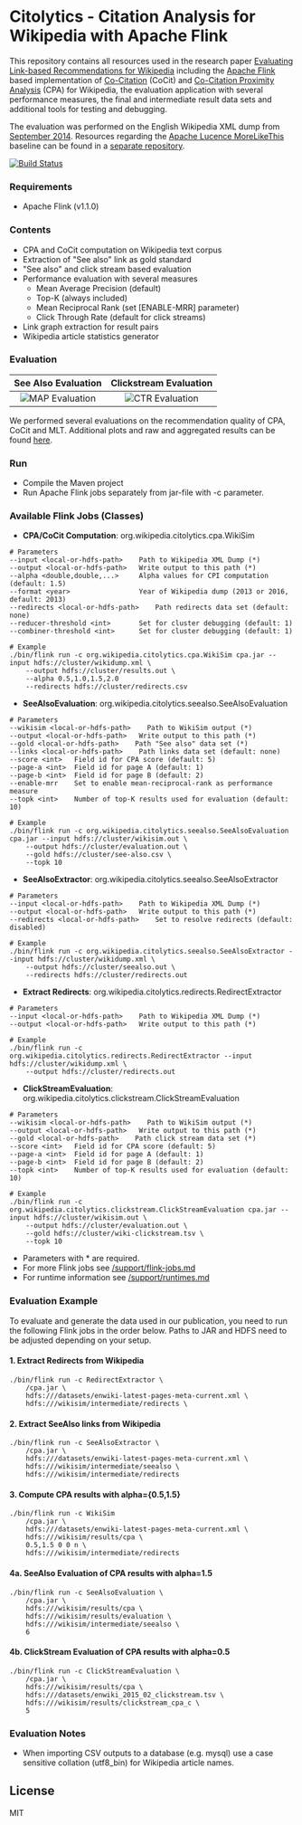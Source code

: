 # Citolytics - Citation Analysis for Wikipedia with Apache Flink

This repository contains all resources used in the research paper [Evaluating Link-based Recommendations for Wikipedia](https://github.com/wikimedia/citolytics/releases/download/v0.0.2/paper.pdf) including the [Apache Flink](https://flink.apache.org/) based implementation of [Co-Citation](https://en.wikipedia.org/wiki/Co-citation) (CoCit) and [Co-Citation Proximity Analysis](https://en.wikipedia.org/wiki/Co-citation_Proximity_Analysis) (CPA) for Wikipedia, the evaluation application with several performance measures, the final and intermediate result data sets and additional tools for testing and debugging.

The evaluation was performed on the English Wikipedia XML dump from [September 2014](https://archive.org/details/wikimedia-mediatar). Resources regarding the [Apache Lucence MoreLikeThis](https://lucene.apache.org/) baseline can be found in a [separate repository](https://github.com/mschwarzer/Wikipedia2Lucene).

[![Build Status](https://drone.io/github.com/TU-Berlin/cpa-demo/status.png)](https://drone.io/github.com/TU-Berlin/cpa-demo/latest)

### Requirements

- Apache Flink (v1.1.0)

### Contents

- CPA and CoCit computation on Wikipedia text corpus
- Extraction of "See also" link as gold standard
- "See also" and click stream based evaluation
- Performance evaluation with several measures
    - Mean Average Precision (default)
    - Top-K (always included)
    - Mean Reciprocal Rank (set [ENABLE-MRR] parameter)
    - Click Through Rate (default for click streams)
- Link graph extraction for result pairs
- Wikipedia article statistics generator

### Evaluation

See Also Evaluation | Clickstream Evaluation
:-------------------------:|:-------------------------:
![MAP Evaluation](evaluation/figure5_map-overall_s.png) | ![CTR Evaluation](evaluation/figure6_ctr-overall_s.png)

We performed several evaluations on the recommendation quality of CPA, CoCit and MLT. Additional plots and raw and aggregated results can be found [here](evaluation).

### Run
- Compile the Maven project
- Run Apache Flink jobs separately from jar-file with -c parameter.

### Available Flink Jobs (Classes)

- **CPA/CoCit Computation**: org.wikipedia.citolytics.cpa.WikiSim
```
# Parameters
--input <local-or-hdfs-path>    Path to Wikipedia XML Dump (*)
--output <local-or-hdfs-path>   Write output to this path (*)
--alpha <double,double,...>     Alpha values for CPI computation (default: 1.5)
--format <year>                 Year of Wikipedia dump (2013 or 2016, default: 2013)
--redirects <local-or-hdfs-path>    Path redirects data set (default: none)
--reducer-threshold <int>       Set for cluster debugging (default: 1)
--combiner-threshold <int>      Set for cluster debugging (default: 1)

# Example
./bin/flink run -c org.wikipedia.citolytics.cpa.WikiSim cpa.jar --input hdfs://cluster/wikidump.xml \
    --output hdfs://cluster/results.out \
    --alpha 0.5,1.0,1.5,2.0
    --redirects hdfs://cluster/redirects.csv
```

- **SeeAlsoEvaluation**: org.wikipedia.citolytics.seealso.SeeAlsoEvaluation
```
# Parameters
--wikisim <local-or-hdfs-path>    Path to WikiSim output (*)
--output <local-or-hdfs-path>   Write output to this path (*)
--gold <local-or-hdfs-path>    Path "See also" data set (*)
--links <local-or-hdfs-path>    Path links data set (default: none)
--score <int>   Field id for CPA score (default: 5)
--page-a <int>  Field id for page A (default: 1)
--page-b <int>  Field id for page B (default: 2)
--enable-mrr    Set to enable mean-reciprocal-rank as performance measure
--topk <int>    Number of top-K results used for evaluation (default: 10)

# Example
./bin/flink run -c org.wikipedia.citolytics.seealso.SeeAlsoEvaluation cpa.jar --input hdfs://cluster/wikisim.out \
    --output hdfs://cluster/evaluation.out \
    --gold hdfs://cluster/see-also.csv \
    --topk 10
```

- **SeeAlsoExtractor**: org.wikipedia.citolytics.seealso.SeeAlsoExtractor
```
# Parameters
--input <local-or-hdfs-path>    Path to Wikipedia XML Dump (*)
--output <local-or-hdfs-path>   Write output to this path (*)
--redirects <local-or-hdfs-path>    Set to resolve redirects (default: disabled)

# Example
./bin/flink run -c org.wikipedia.citolytics.seealso.SeeAlsoExtractor --input hdfs://cluster/wikidump.xml \
    --output hdfs://cluster/seealso.out \
    --redirects hdfs://cluster/redirects.out
```

- **Extract Redirects**: org.wikipedia.citolytics.redirects.RedirectExtractor
```
# Parameters
--input <local-or-hdfs-path>    Path to Wikipedia XML Dump (*)
--output <local-or-hdfs-path>   Write output to this path (*)

# Example
./bin/flink run -c org.wikipedia.citolytics.redirects.RedirectExtractor --input hdfs://cluster/wikidump.xml \
    --output hdfs://cluster/redirects.out
```

- **ClickStreamEvaluation**: org.wikipedia.citolytics.clickstream.ClickStreamEvaluation
```
# Parameters
--wikisim <local-or-hdfs-path>    Path to WikiSim output (*)
--output <local-or-hdfs-path>   Write output to this path (*)
--gold <local-or-hdfs-path>    Path click stream data set (*)
--score <int>   Field id for CPA score (default: 5)
--page-a <int>  Field id for page A (default: 1)
--page-b <int>  Field id for page B (default: 2)
--topk <int>    Number of top-K results used for evaluation (default: 10)

# Example
./bin/flink run -c org.wikipedia.citolytics.clickstream.ClickStreamEvaluation cpa.jar --input hdfs://cluster/wikisim.out \
    --output hdfs://cluster/evaluation.out \
    --gold hdfs://cluster/wiki-clickstream.tsv \
    --topk 10
```

- Parameters with * are required.
- For more Flink jobs see [/support/flink-jobs.md](https://github.com/TU-Berlin/cpa-demo/blob/master/support/flink-jobs.md)
- For runtime information see [/support/runtimes.md](https://github.com/TU-Berlin/cpa-demo/blob/master/support/runtimes.md)

### Evaluation Example
To evaluate and generate the data used in our publication, you need to run the following Flink jobs in the order below. Paths to JAR and HDFS need to be adjusted depending on your setup.

#### 1. Extract Redirects from Wikipedia
```
./bin/flink run -c RedirectExtractor \
    /cpa.jar \
    hdfs:///datasets/enwiki-latest-pages-meta-current.xml \
    hdfs:///wikisim/intermediate/redirects \
```

#### 2. Extract SeeAlso links from Wikipedia
```
./bin/flink run -c SeeAlsoExtractor \
    /cpa.jar \
    hdfs:///datasets/enwiki-latest-pages-meta-current.xml \
    hdfs:///wikisim/intermediate/seealso \
    hdfs:///wikisim/intermediate/redirects
```
#### 3. Compute CPA results with alpha={0.5,1.5}
```
./bin/flink run -c WikiSim
    /cpa.jar \
    hdfs:///datasets/enwiki-latest-pages-meta-current.xml \
    hdfs:///wikisim/results/cpa \
    0.5,1.5 0 0 n \
    hdfs:///wikisim/intermediate/redirects
```
#### 4a. SeeAlso Evaluation of CPA results with alpha=1.5
```
./bin/flink run -c SeeAlsoEvaluation \
    /cpa.jar \
    hdfs:///wikisim/results/cpa \
    hdfs:///wikisim/results/evaluation \
    hdfs:///wikisim/intermediate/seealso \
    6
```

#### 4b. ClickStream Evaluation of CPA results with alpha=0.5
```
./bin/flink run -c ClickStreamEvaluation \
    /cpa.jar \
    hdfs:///wikisim/results/cpa \
    hdfs:///datasets/enwiki_2015_02_clickstream.tsv \
    hdfs:///wikisim/results/clickstream_cpa_c \
    5
```

### Evaluation Notes
- When importing CSV outputs to a database (e.g. mysql) use a case sensitive collation (utf8_bin) for Wikipedia article names.


## License

MIT